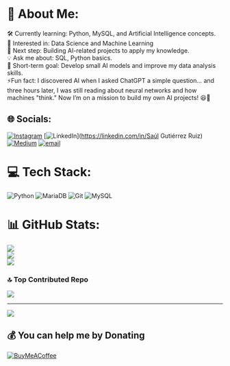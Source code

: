 # 💫 About Me:
🛠 Currently learning: Python, MySQL, and Artificial Intelligence concepts.<br>🌱 Interested in: Data Science and Machine Learning<br>🎯 Next step: Building AI-related projects to apply my knowledge.<br>💡 Ask me about: SQL, Python basics.<br>🚀 Short-term goal: Develop small AI models and improve my data analysis skills.<br>⚡Fun fact: I discovered AI when I asked ChatGPT a simple question… and three hours later, I was still reading about neural networks and how machines "think." Now I’m on a mission to build my own AI projects! 😆🤖


## 🌐 Socials:
[![Instagram](https://img.shields.io/badge/Instagram-%23E4405F.svg?logo=Instagram&logoColor=white)](https://instagram.com/saul.gr_12) [![LinkedIn](https://img.shields.io/badge/LinkedIn-%230077B5.svg?logo=linkedin&logoColor=white)](https://linkedin.com/in/Saúl Gutiérrez Ruiz) [![Medium](https://img.shields.io/badge/Medium-12100E?logo=medium&logoColor=white)](https://medium.com/@Saul) [![email](https://img.shields.io/badge/Email-D14836?logo=gmail&logoColor=white)](mailto:saul1912006@gmail.com) 

# 💻 Tech Stack:
![Python](https://img.shields.io/badge/python-3670A0?style=for-the-badge&logo=python&logoColor=ffdd54) ![MariaDB](https://img.shields.io/badge/MariaDB-003545?style=for-the-badge&logo=mariadb&logoColor=white) ![Git](https://img.shields.io/badge/git-%23F05033.svg?style=for-the-badge&logo=git&logoColor=white) ![MySQL](https://img.shields.io/badge/mysql-4479A1.svg?style=for-the-badge&logo=mysql&logoColor=white)
# 📊 GitHub Stats:
![](https://github-readme-stats.vercel.app/api?username=Soorux&theme=dark&hide_border=false&include_all_commits=true&count_private=true)<br/>
![](https://github-readme-streak-stats.herokuapp.com/?user=Soorux&theme=dark&hide_border=false)<br/>
![](https://github-readme-stats.vercel.app/api/top-langs/?username=Soorux&theme=dark&hide_border=false&include_all_commits=true&count_private=true&layout=compact)

### 🔝 Top Contributed Repo
![](https://github-contributor-stats.vercel.app/api?username=Soorux&limit=5&theme=tokyonight&combine_all_yearly_contributions=true)

---
[![](https://visitcount.itsvg.in/api?id=Soorux&icon=0&color=0)](https://visitcount.itsvg.in)

  ## 💰 You can help me by Donating
  [![BuyMeACoffee](https://img.shields.io/badge/Buy%20Me%20a%20Coffee-ffdd00?style=for-the-badge&logo=buy-me-a-coffee&logoColor=black)](https://buymeacoffee.com/Saul) 

  
<!-- Proudly created with GPRM ( https://gprm.itsvg.in ) -->
